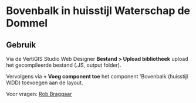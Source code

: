 # Bovenbalk in huisstijl Waterschap de Dommel

## Gebruik

Via de VertiGIS Studio Web Designer **Bestand > Upload bibliotheek** upload het gecompileerde bestand (.JS, output folder).

Vervolgens via **+ Voeg component toe** het component 'Bovenbalk (huisstijl WDD) toevoegen aan de layout.

Voor vragen: [Rob Braggaar](mailto:rob@geofacta.nl)